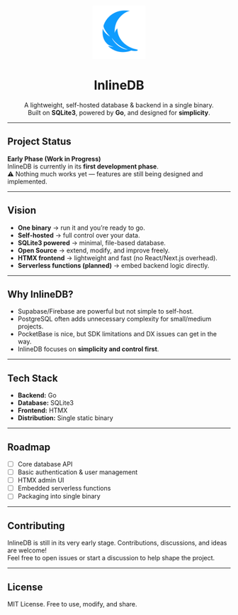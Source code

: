 <p align="center">
  <img src="/static/inlinedb-logo.png" alt="InlineDB Logo" width="120" />
</p>

<h1 align="center">InlineDB</h1>

<p align="center">
  A lightweight, self-hosted database & backend in a single binary.<br/>
  Built on <b>SQLite3</b>, powered by <b>Go</b>, and designed for <b>simplicity</b>.
</p>

---

## Project Status

**Early Phase (Work in Progress)**  
InlineDB is currently in its **first development phase**.  
⚠️ Nothing much works yet — features are still being designed and implemented.  

---

## Vision

- **One binary** → run it and you’re ready to go.  
- **Self-hosted** → full control over your data.  
- **SQLite3 powered** → minimal, file-based database.  
- **Open Source** → extend, modify, and improve freely.  
- **HTMX frontend** → lightweight and fast (no React/Next.js overhead).  
- **Serverless functions (planned)** → embed backend logic directly.  

---

## Why InlineDB?

- Supabase/Firebase are powerful but not simple to self-host.  
- PostgreSQL often adds unnecessary complexity for small/medium projects.  
- PocketBase is nice, but SDK limitations and DX issues can get in the way.  
- InlineDB focuses on **simplicity and control first**.  

---

## Tech Stack

- **Backend:** Go  
- **Database:** SQLite3  
- **Frontend:** HTMX  
- **Distribution:** Single static binary  

---

## Roadmap

- [ ] Core database API  
- [ ] Basic authentication & user management  
- [ ] HTMX admin UI  
- [ ] Embedded serverless functions  
- [ ] Packaging into single binary  

---

## Contributing

InlineDB is still in its very early stage. Contributions, discussions, and ideas are welcome!  
Feel free to open issues or start a discussion to help shape the project.  

---

## License

MIT License. Free to use, modify, and share.
